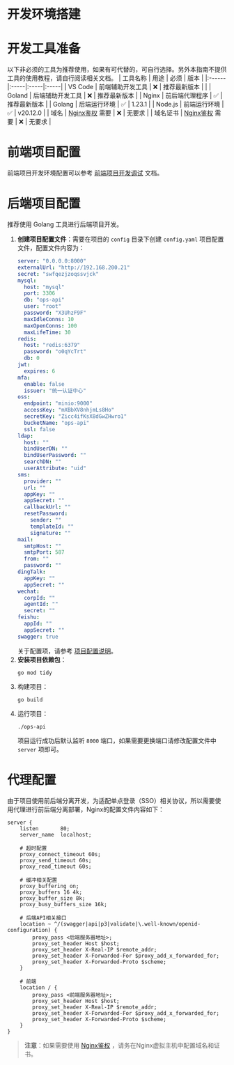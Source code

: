# 开发环境搭建
# 开发工具准备
以下非必须的工具为推荐使用，如果有可代替的，可自行选择。另外本指南不提供工具的使用教程，请自行阅读相关文档。
| 工具名称   | 用途 | 必须 | 版本 |
|:------|:-----|:-----|:-----|
| VS Code   | 前端辅助开发工具    | ❌ | 推荐最新版本 |                                                                                                              |
| Goland    | 后端辅助开发工具    | ❌ | 推荐最新版本 |
| Nginx     | 前后端代理程序      | ✅ | 推荐最新版本 |
| Golang    | 后端运行环境        | ✅ | 1.23.1 |
| Node.js   | 前端运行环境        | ✅ | v20.12.0 |
| 域名   | [Nginx鉴权](https://github.com/yuyan075500/ops-api/blob/main/deploy/sso.md#nginx%E4%BB%A3%E7%90%86%E9%89%B4%E6%9D%83 "Nginx鉴权") 需要        | ❌  | 无要求 |
| 域名证书   | [Nginx鉴权](https://github.com/yuyan075500/ops-api/blob/main/deploy/sso.md#nginx%E4%BB%A3%E7%90%86%E9%89%B4%E6%9D%83 "Nginx鉴权") 需要        | ❌  | 无要求 |
# 前端项目配置
前端项目开发环境配置可以参考 [前端项目开发调试](https://github.com/yuyan075500/ops-web?tab=readme-ov-file#%E5%BC%80%E5%8F%91%E8%B0%83%E8%AF%95 "前端项目开发调试") 文档。
# 后端项目配置
推荐使用 Golang 工具进行后端项目开发。
1. **创建项目配置文件**：需要在项目的 `config` 目录下创建 `config.yaml` 项目配置文件，配置文件内容为：
   ```yaml
   server: "0.0.0.0:8000"
   externalUrl: "http://192.168.200.21"
   secret: "swfqezjzoqssvjck"
   mysql:
     host: "mysql"
     port: 3306
     db: "ops-api"
     user: "root"
     password: "X3UhzF9F"
     maxIdleConns: 10
     maxOpenConns: 100
     maxLifeTime: 30
   redis:
     host: "redis:6379"
     password: "o0qYcTrt"
     db: 0
   jwt:
     expires: 6
   mfa:
     enable: false
     issuer: "统一认证中心"
   oss:
     endpoint: "minio:9000"
     accessKey: "mXBbXV8nhjmLs8Ho"
     secretKey: "Zicc4ifKsX8dGwZHwro1"
     bucketName: "ops-api"
     ssl: false
   ldap:
     host: ""
     bindUserDN: ""
     bindUserPassword: ""
     searchDN: ""
     userAttribute: "uid"
   sms:
     provider: ""
     url: ""
     appKey: ""
     appSecret: ""
     callbackUrl: ""
     resetPassword:
       sender: ""
       templateId: ""
       signature: ""
   mail:
     smtpHost: ""
     smtpPort: 587
     from: ""
     password: ""
   dingTalk:
     appKey: ""
     appSecret: ""
   wechat:
     corpId: ""
     agentId: ""
     secret: ""
   feishu:
     appId: ""
     appSecret: ""
   swagger: true
   ```
   关于配置项，请参考 [项目配置说明](https://github.com/yuyan075500/ops-api/blob/main/deploy/deploy.md#%E9%85%8D%E7%BD%AE%E6%96%87%E4%BB%B6%E8%AF%B4%E6%98%8E "项目配置说明")。
2. **安装项目依赖包**：
   ```shell
   go mod tidy
   ```
3. 构建项目：
   ```shell
   go build
   ```
4. 运行项目：
   ```shell
   ./ops-api
   ```
   项目运行成功后默认监听 `8000` 端口，如果需要更换端口请修改配置文件中 `server` 项即可。
# 代理配置
由于项目使用前后端分离开发，为适配单点登录（SSO）相关协议，所以需要使用代理进行前后端分离部署，Nginx的配置文件内容如下：
```shell
server {
    listen       80;
    server_name  localhost;

    # 超时配置
    proxy_connect_timeout 60s;
    proxy_send_timeout 60s;
    proxy_read_timeout 60s;

    # 缓冲相关配置
    proxy_buffering on;
    proxy_buffers 16 4k;
    proxy_buffer_size 8k;
    proxy_busy_buffers_size 16k;

    # 后端API相关接口
    location ~ ^/(swagger|api|p3|validate|\.well-known/openid-configuration) {
        proxy_pass <后端服务器地址>;
        proxy_set_header Host $host;
        proxy_set_header X-Real-IP $remote_addr;
        proxy_set_header X-Forwarded-For $proxy_add_x_forwarded_for;
        proxy_set_header X-Forwarded-Proto $scheme;
    }

    # 前端
    location / {
        proxy_pass <前端服务器地址>;
        proxy_set_header Host $host;
        proxy_set_header X-Real-IP $remote_addr;
        proxy_set_header X-Forwarded-For $proxy_add_x_forwarded_for;
        proxy_set_header X-Forwarded-Proto $scheme;
    }
}
```
> **注意**：如果需要使用 [Nginx鉴权](https://github.com/yuyan075500/ops-api/blob/main/deploy/sso.md#nginx%E4%BB%A3%E7%90%86%E9%89%B4%E6%9D%83 "Nginx鉴权") ，请务在Nginx虚拟主机中配置域名和证书。